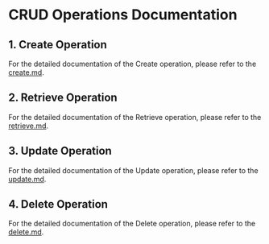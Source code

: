 # CRUD Operations Documentation

## 1. Create Operation
For the detailed documentation of the Create operation, please refer to the [create.md](create.md).

## 2. Retrieve Operation
For the detailed documentation of the Retrieve operation, please refer to the [retrieve.md](retrieve.md).

## 3. Update Operation
For the detailed documentation of the Update operation, please refer to the [update.md](update.md).

## 4. Delete Operation
For the detailed documentation of the Delete operation, please refer to the [delete.md](delete.md).
